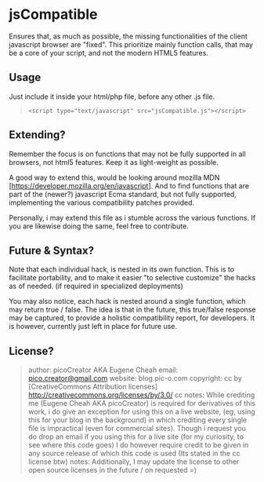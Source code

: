 jsCompatible
============

Ensures that, as much as possible, the missing functionalities of the client javascript browser are "fixed". This prioritize mainly function calls, that may be a core of your script, and not the modern HTML5 features.


Usage
-----
Just include it inside your html/php file, before any other .js file.

> `<script type="text/javascript" src="jsCompatible.js"></script>`

Extending?
----------
Remember the focus is on functions that may not be fully supported in all browsers, not html5 features. Keep it as light-weight as possible. 

A good way to extend this, would be looking around mozilla MDN [<https://developer.mozilla.org/en/javascript>]. And to find functions that are part of the (newer?) javascript Ecma standard, but not fully supported, implementing the various compatibility patches provided.

Personally, i may extend this file as i stumble across the various functions. If you are likewise doing the same, feel free to contribute.


Future & Syntax?
----------------
Note that each individual hack, is nested in its own function. This is to facilitate portability, and to make it easier "to selective customize" the hacks as of needed. (if required in specialized deployments)

You may also notice, each hack is nested around a single function, which may return true / false. The idea is that in the future, this true/false response may be captured, to provide a holistic compatibility report, for developers. It is however, currently just left in place for future use.

License?
--------
> author: 		picoCreator AKA Eugene Cheah
> email:		pico.creator@gmail.com
> website:		blog.pic-o.com
> copyright:	cc by [CreativeCommons Attribution licenses]
>				http://creativecommons.org/licenses/by/3.0/
> cc notes:		While crediting me (Eugene Cheah AKA picoCreator) is required for derivatives of this work, i do give an exception for using this on a live website, 
> 				(eg, using this for your blog in the background) in which crediting every single file is impractical (even for commercial sites).
> 				Though i request you do drop an email if you using this for a live site (for my curiosity, to see where this code goes)
> 				I do however require credit to be given in any source release of which this code is used (Its stated in the cc license btw)
> notes: 		Additionally, I may update the license to other open source licenses in the future / on requested =)
